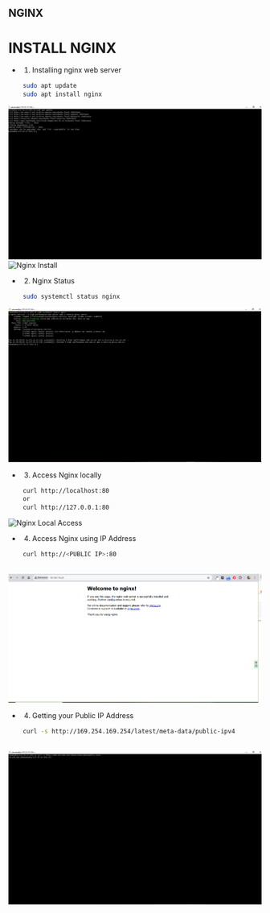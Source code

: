 ## NGINX

# INSTALL NGINX

* 1. Installing nginx web server

```bash
    sudo apt update
    sudo apt install nginx
```

<img src="../../images/nginx-apt-update.PNG" alt="Apt Update">
<img src="../../images/nginx install.PNG" alt="Nginx Install ">

* 2. Nginx Status

```bash
    sudo systemctl status nginx
```

<img src="../../images/nginx-status.PNG" alt="Nginx Status">


* 3. Access Nginx locally

```bash
    curl http://localhost:80
    or 
    curl http://127.0.0.1:80
```

<img src="../../images/nginx-loacl-access.PNG" alt="Nginx Local Access">

* 4. Access Nginx using IP Address

```bash
    curl http://<PUBLIC IP>:80
   
```

<img src="../../images/nginx-ip-access.PNG" alt="Nginx IP Access">


* 4. Getting your Public IP Address

```bash
    curl -s http://169.254.169.254/latest/meta-data/public-ipv4
   
```

<img src="../../images/my-public-ip.PNG" alt="My PUBLIC IP">
